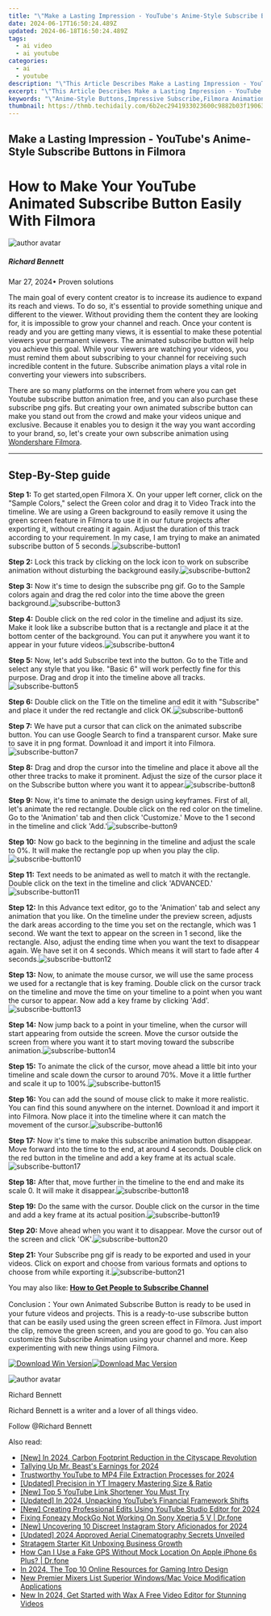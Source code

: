 ```yaml
---
title: "\"Make a Lasting Impression - YouTube's Anime-Style Subscribe Buttons in Filmora for 2024\""
date: 2024-06-17T16:50:24.489Z
updated: 2024-06-18T16:50:24.489Z
tags:
  - ai video
  - ai youtube
categories:
  - ai
  - youtube
description: "\"This Article Describes Make a Lasting Impression - YouTube's Anime-Style Subscribe Buttons in Filmora for 2024\""
excerpt: "\"This Article Describes Make a Lasting Impression - YouTube's Anime-Style Subscribe Buttons in Filmora for 2024\""
keywords: "\"Anime-Style Buttons,Impressive Subscribe,Filmora Animations,Lasting Video Impact,Anime Button Design,Subscription Trends,Animated Logo Effect\""
thumbnail: https://thmb.techidaily.com/6b2ec2941933023600c9882b03f190635c85fa9ba36f059f6adc757c4d4da9ce.jpg
---
```


## Make a Lasting Impression - YouTube's Anime-Style Subscribe Buttons in Filmora

# How to Make Your YouTube Animated Subscribe Button Easily With Filmora

![author avatar](https://images.wondershare.com/filmora/article-images/richard-bennett.jpg)

##### Richard Bennett

 Mar 27, 2024• Proven solutions

The main goal of every content creator is to increase its audience to expand its reach and views. To do so, it's essential to provide something unique and different to the viewer. Without providing them the content they are looking for, it is impossible to grow your channel and reach. Once your content is ready and you are getting many views, it is essential to make these potential viewers your permanent viewers. The animated subscribe button will help you achieve this goal. While your viewers are watching your videos, you must remind them about subscribing to your channel for receiving such incredible content in the future. Subscribe animation plays a vital role in converting your viewers into subscribers.

There are so many platforms on the internet from where you can get Youtube subscribe button animation free, and you can also purchase these subscribe png gifs. But creating your own animated subscribe button can make you stand out from the crowd and make your videos unique and exclusive. Because it enables you to design it the way you want according to your brand, so, let's create your own subscribe animation using [Wondershare Filmora](https://tools.techidaily.com/wondershare/filmora/download/).

---

## Step-By-Step guide

**Step 1:** To get started,open Filmora X. On your upper left corner, click on the "Sample Colors," select the Green color and drag it to Video Track into the timeline. We are using a Green background to easily remove it using the green screen feature in Filmora to use it in our future projects after exporting it, without creating it again. Adjust the duration of this track according to your requirement. In my case, I am trying to make an animated subscribe button of 5 seconds.![subscribe-button1](https://images.wondershare.com/filmora/article-images/subs-button1.png)

**Step 2:** Lock this track by clicking on the lock icon to work on subscribe animation without disturbing the background easily.![subscribe-button2](https://images.wondershare.com/filmora/article-images/subs-button2.png)

**Step 3:** Now it's time to design the subscribe png gif. Go to the Sample colors again and drag the red color into the time above the green background.![subscribe-button3](https://images.wondershare.com/filmora/article-images/subs-button3.png)

**Step 4:** Double click on the red color in the timeline and adjust its size. Make it look like a subscribe button that is a rectangle and place it at the bottom center of the background. You can put it anywhere you want it to appear in your future videos.![subscribe-button4](https://images.wondershare.com/filmora/article-images/subs-button4.png)

**Step 5:** Now, let's add Subscribe text into the button. Go to the Title and select any style that you like. "Basic 6" will work perfectly fine for this purpose. Drag and drop it into the timeline above all tracks.![subscribe-button5](https://images.wondershare.com/filmora/article-images/subs-button5.png)

**Step 6:** Double click on the Title on the timeline and edit it with "Subscribe" and place it under the red rectangle and click OK.![subscribe-button6](https://images.wondershare.com/filmora/article-images/subs-button6.png)

**Step 7:** We have put a cursor that can click on the animated subscribe button. You can use Google Search to find a transparent cursor. Make sure to save it in png format. Download it and import it into Filmora.![subscribe-button7](https://images.wondershare.com/filmora/article-images/subs-button7.png)

**Step 8:** Drag and drop the cursor into the timeline and place it above all the other three tracks to make it prominent. Adjust the size of the cursor place it on the Subscribe button where you want it to appear.![subscribe-button8](https://images.wondershare.com/filmora/article-images/subs-button8.png)

**Step 9:** Now, it's time to animate the design using keyframes. First of all, let's animate the red rectangle. Double click on the red color on the timeline. Go to the 'Animation' tab and then click 'Customize.' Move to the 1 second in the timeline and click 'Add.'![subscribe-button9](https://images.wondershare.com/filmora/article-images/subs-button9.png)

**Step 10:** Now go back to the beginning in the timeline and adjust the scale to 0%. It will make the rectangle pop up when you play the clip.![subscribe-button10](https://images.wondershare.com/filmora/article-images/subs-button10.png)

**Step 11:** Text needs to be animated as well to match it with the rectangle. Double click on the text in the timeline and click 'ADVANCED.'![subscribe-button11](https://images.wondershare.com/filmora/article-images/subs-button11.png)

**Step 12:** In this Advance text editor, go to the 'Animation' tab and select any animation that you like. On the timeline under the preview screen, adjusts the dark areas according to the time you set on the rectangle, which was 1 second. We want the text to appear on the screen in 1 second, like the rectangle. Also, adjust the ending time when you want the text to disappear again. We have set it on 4 seconds. Which means it will start to fade after 4 seconds.![subscribe-button12](https://images.wondershare.com/filmora/article-images/subs-button12.png)

**Step 13:** Now, to animate the mouse cursor, we will use the same process we used for a rectangle that is key framing. Double click on the cursor track on the timeline and move the time on your timeline to a point when you want the cursor to appear. Now add a key frame by clicking 'Add'.![subscribe-button13](https://images.wondershare.com/filmora/article-images/subs-button13.png)

**Step 14:** Now jump back to a point in your timeline, when the cursor will start appearing from outside the screen. Move the cursor outside the screen from where you want it to start moving toward the subscribe animation.![subscribe-button14](https://images.wondershare.com/filmora/article-images/subs-button14.png)

**Step 15:** To animate the click of the cursor, move ahead a little bit into your timeline and scale down the cursor to around 70%. Move it a little further and scale it up to 100%.![subscribe-button15](https://images.wondershare.com/filmora/article-images/subs-button15.png)

**Step 16:** You can add the sound of mouse click to make it more realistic. You can find this sound anywhere on the internet. Download it and import it into Filmora. Now place it into the timeline where it can match the movement of the cursor.![subscribe-button16](https://images.wondershare.com/filmora/article-images/subs-button16.png)

**Step 17:** Now it's time to make this subscribe animation button disappear. Move forward into the time to the end, at around 4 seconds. Double click on the red button in the timeline and add a key frame at its actual scale.![subscribe-button17](https://images.wondershare.com/filmora/article-images/subs-button17.png)

**Step 18:** After that, move further in the timeline to the end and make its scale 0\. It will make it disappear.![subscribe-button18](https://images.wondershare.com/filmora/article-images/subs-button18.png)

**Step 19:** Do the same with the cursor. Double click on the cursor in the time and add a key frame at its actual position.![subscribe-button19](https://images.wondershare.com/filmora/article-images/subs-button19.png)

**Step 20:** Move ahead when you want it to disappear. Move the cursor out of the screen and click 'OK'.![subscribe-button20](https://images.wondershare.com/filmora/article-images/subs-button20.png)

**Step 21:** Your Subscribe png gif is ready to be exported and used in your videos. Click on export and choose from various formats and options to choose from while exporting it.![subscribe-button21](https://images.wondershare.com/filmora/article-images/subs-button21.png)

You may also like: [**How to Get People to Subscribe Channel**](https://tools.techidaily.com/wondershare/filmora/download/)

Conclusion：Your own Animated Subscribe Button is ready to be used in your future videos and projects. This is a ready-to-use subscribe button that can be easily used using the green screen effect in Filmora. Just import the clip, remove the green screen, and you are good to go. You can also customize this Subscribe Animation using your channel and more. Keep experimenting with new things using Filmora.

[![Download Win Version](https://images.wondershare.com/filmora/guide/download-btn-win.jpg)](https://tools.techidaily.com/wondershare/filmora/download/)[![Download Mac Version](https://images.wondershare.com/filmora/guide/download-btn-mac.jpg)](https://tools.techidaily.com/wondershare/filmora/download/)

![author avatar](https://images.wondershare.com/filmora/article-images/richard-bennett.jpg)

Richard Bennett

Richard Bennett is a writer and a lover of all things video.

Follow @Richard Bennett


<ins class="adsbygoogle"
     style="display:block"
     data-ad-format="autorelaxed"
     data-ad-client="ca-pub-7571918770474297"
     data-ad-slot="1223367746"></ins>



<ins class="adsbygoogle"
     style="display:block"
     data-ad-client="ca-pub-7571918770474297"
     data-ad-slot="8358498916"
     data-ad-format="auto"
     data-full-width-responsive="true"></ins>

<span class="atpl-alsoreadstyle">Also read:</span>
<div><ul>
<li><a href="https://youtube-docs.techidaily.com/n-2024-carbon-footprint-reduction-in-the-cityscape-revolution/"><u>[New] In 2024, Carbon Footprint Reduction in the Cityscape Revolution</u></a></li>
<li><a href="https://youtube-docs.techidaily.com/ing-up-mr-beasts-earnings-for-2024/"><u>Tallying Up Mr. Beast's Earnings for 2024</u></a></li>
<li><a href="https://youtube-docs.techidaily.com/worthy-youtube-to-mp4-file-extraction-processes-for-2024/"><u>Trustworthy YouTube to MP4 File Extraction Processes for 2024</u></a></li>
<li><a href="https://youtube-docs.techidaily.com/ed-precision-in-yt-imagery-mastering-size-and-ratio/"><u>[Updated] Precision in YT Imagery  Mastering Size & Ratio</u></a></li>
<li><a href="https://youtube-docs.techidaily.com/op-5-youtube-link-shortener-you-must-try/"><u>[New] Top 5 YouTube Link Shortener You Must Try</u></a></li>
<li><a href="https://youtube-docs.techidaily.com/ed-in-2024-unpacking-youtubes-financial-framework-shifts/"><u>[Updated] In 2024, Unpacking YouTube’s Financial Framework Shifts</u></a></li>
<li><a href="https://youtube-docs.techidaily.com/reating-professional-edits-using-youtube-studio-editor-for-2024/"><u>[New] Creating Professional Edits Using YouTube Studio Editor for 2024</u></a></li>
<li><a href="https://fake-location.techidaily.com/fixing-foneazy-mockgo-not-working-on-sony-xperia-5-v-drfone-by-drfone-virtual-android/"><u>Fixing Foneazy MockGo Not Working On Sony Xperia 5 V | Dr.fone</u></a></li>
<li><a href="https://instagram-videos.techidaily.com/new-uncovering-10-discreet-instagram-story-aficionados-for-2024/"><u>[New] Uncovering 10 Discreet Instagram Story Aficionados for 2024</u></a></li>
<li><a href="https://article-files.techidaily.com/updated-2024-approved-aerial-cinematography-secrets-unveiled/"><u>[Updated] 2024 Approved  Aerial Cinematography Secrets Unveiled</u></a></li>
<li><a href="https://extra-resources.techidaily.com/stratagem-starter-kit-unboxing-business-growth/"><u>Stratagem Starter Kit  Unboxing Business Growth</u></a></li>
<li><a href="https://fake-location.techidaily.com/how-can-i-use-a-fake-gps-without-mock-location-on-apple-iphone-6s-plus-drfone-by-drfone-virtual-ios/"><u>How Can I Use a Fake GPS Without Mock Location On Apple iPhone 6s Plus? | Dr.fone</u></a></li>
<li><a href="https://ai-video-apps.techidaily.com/in-2024-the-top-10-online-resources-for-gaming-intro-design/"><u>In 2024, The Top 10 Online Resources for Gaming Intro Design</u></a></li>
<li><a href="https://audio-editing.techidaily.com/new-premier-mixers-list-superior-windowsmac-voice-modification-applications/"><u>New Premier Mixers List Superior Windows/Mac Voice Modification Applications</u></a></li>
<li><a href="https://video-ai-editor.techidaily.com/new-in-2024-get-started-with-wax-a-free-video-editor-for-stunning-videos/"><u>New In 2024, Get Started with Wax A Free Video Editor for Stunning Videos</u></a></li>
</ul></div>
